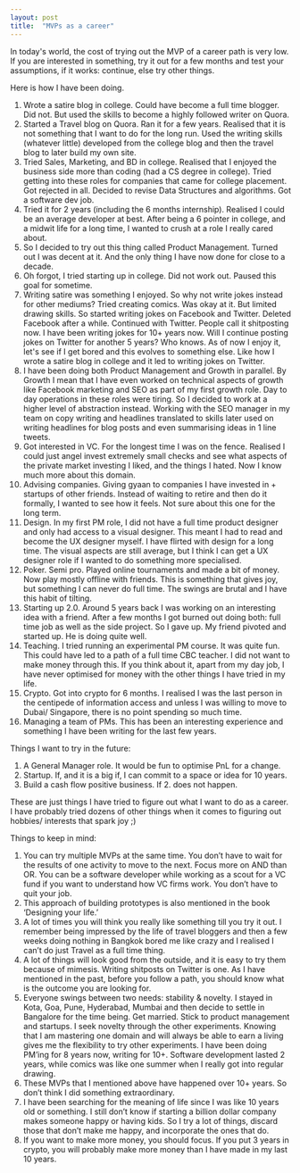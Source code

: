 ```yaml
---
layout: post
title:  "MVPs as a career"
---
```


In today's world, the cost of trying out the MVP of a career path is very low. If you are interested in something, try it out for a few months and test your assumptions, if it works: continue, else try other things.

Here is how I have been doing.
1. Wrote a satire blog in college. Could have become a full time blogger. Did not. But used the skills to become a highly followed writer on Quora.
2. Started a Travel blog on Quora. Ran it for a few years. Realised that it is not something that I want to do for the long run. Used the writing skills (whatever little) developed from the college blog and then the travel blog to later build my own site.
3. Tried Sales, Marketing, and BD in college. Realised that I enjoyed the business side more than coding (had a CS degree in college). Tried getting into these roles for companies that came for college placement. Got rejected in all. Decided to revise Data Structures and algorithms. Got a software dev job.
4. Tried it for 2 years (including the 6 months internship). Realised I could be an average developer at best. After being a 6 pointer in college, and a midwit life for a long time, I wanted to crush at a role I really cared about.
5. So I decided to try out this thing called Product Management. Turned out I was decent at it. And the only thing I have now done for close to a decade.
6. Oh forgot, I tried starting up in college. Did not work out. Paused this goal for sometime.
7. Writing satire was something I enjoyed. So why not write jokes instead for other mediums? Tried creating comics. Was okay at it. But limited drawing skills. So started writing jokes on Facebook and Twitter. Deleted Facebook after a while. Continued with Twitter. People call it shitposting now. I have been writing jokes for 10+ years now. Will I continue posting jokes on Twitter for another 5 years? Who knows. As of now I enjoy it, let's see if I get bored and this evolves to something else. Like how I wrote a satire blog in college and it led to writing jokes on Twitter.
8.  I have been doing both Product Management and Growth in parallel. By Growth I mean that I have even worked on technical aspects of growth like Facebook marketing and SEO as part of my first growth role. Day to day operations in these roles were tiring. So I decided to work at a higher level of abstraction instead. Working with the SEO manager in my team on copy writing and headlines translated to skills later used on writing headlines for blog posts and even summarising ideas in 1 line tweets.
9. Got interested in VC. For the longest time I was on the fence. Realised I could just angel invest extremely small checks and see what aspects of the private market investing I liked, and the things I hated. Now I know much more about this domain.
10. Advising companies. Giving gyaan to companies I have invested in + startups of other friends. Instead of waiting to retire and then do it formally, I wanted to see how it feels. Not sure about this one for the long term.
11.  Design. In my first PM role, I did not have a full time product designer and only had access to a visual designer. This meant I had to read and become the UX designer myself. I have flirted with design for a long time. The visual aspects are still average, but I think I can get a UX designer role if I wanted to do something more specialised.
12. Poker. Semi pro. Played online tournaments and made a bit of money. Now play mostly offline with friends. This is something that gives joy, but something I can never do full time. The swings are brutal and I have this habit of tilting.
13. Starting up 2.0. Around 5 years back I was working on an interesting idea with a friend. After a few months I got burned out doing both: full time job as well as the side project. So I gave up. My friend pivoted and started up. He is doing quite well.
14. Teaching. I tried running an experimental PM course. It was quite fun. This could have led to a path of a full time CBC teacher. I did not want to make money through this. If you think about it, apart from my day job, I have never optimised for money with the other things I have tried in my life.
15. Crypto. Got into crypto for 6 months. I realised I was the last person in the centipede of information access and unless I was willing to move to Dubai/ Singapore, there is no point spending so much time.
16. Managing a team of PMs. This has been an interesting experience and something I have been writing for the last few years.


Things I want to try in the future:
1. A General Manager role. It would be fun to optimise PnL for a change.
2. Startup. If, and it is a big if, I can commit to a space or idea for 10 years.
3. Build a cash flow positive business. If 2. does not happen.


These are just things I have tried to figure out what I want to do as a career. I have probably tried dozens of other things when it comes to figuring out hobbies/ interests that spark joy ;)

Things to keep in mind:
1. You can try multiple MVPs at the same time. You don’t have to wait for the results of one activity to move to the next. Focus more on AND than OR. You can be a software developer while working as a scout for a VC fund if you want to understand how VC firms work. You don’t have to quit your job.
2. This approach of building prototypes is also mentioned in the book ‘Designing your life.’
3. A lot of times you will think you really like something till you try it out. I remember being impressed by the life of travel bloggers and then a few weeks doing nothing in Bangkok bored me like crazy and I realised I can’t do just Travel as a full time thing.
4. A lot of things will look good from the outside, and it is easy to try them because of mimesis. Writing shitposts on Twitter is one. As I have mentioned in the past, before you follow a path, you should know what is the outcome you are looking for.
5. Everyone swings between two needs: stability & novelty. I stayed in Kota, Goa, Pune, Hyderabad, Mumbai and then decide to settle in Bangalore for the time being. Get married. Stick to product management and startups. I seek novelty through the other experiments. Knowing that I am mastering one domain and will always be able to earn a living gives me the flexibility to try other experiments. I have been doing PM’ing for 8 years now, writing for 10+. Software development lasted 2 years, while comics was like one summer when I really got into regular drawing.
6. These MVPs that I mentioned above have happened over 10+ years. So don’t think I did something extraordinary.
7. I have been searching for the meaning of life since I was like 10 years old or something. I still don’t know if starting a billion dollar company makes someone happy or having kids. So I try a lot of things, discard those that don’t make me happy, and incorporate the ones that do.
8. If you want to make more money, you should focus. If you put 3 years in crypto, you will probably make more money than I have made in my last 10 years.
